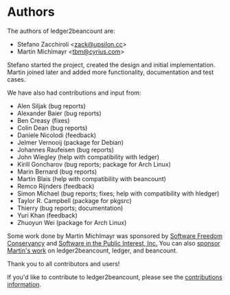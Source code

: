 # Authors

The authors of ledger2beancount are:

* Stefano Zacchiroli <<zack@upsilon.cc>>
* Martin Michlmayr <<tbm@cyrius.com>>

Stefano started the project, created the design and initial implementation.  Martin joined later and added more functionality, documentation and test cases.

We have also had contributions and input from:

* Alen Siljak (bug reports)
* Alexander Baier (bug reports)
* Ben Creasy (fixes)
* Colin Dean (bug reports)
* Daniele Nicolodi (feedback)
* Jelmer Vernooĳ (package for Debian)
* Johannes Raufeisen (bug reports)
* John Wiegley (help with compatibility with ledger)
* Kirill Goncharov (bug reports; package for Arch Linux)
* Marin Bernard (bug reports)
* Martin Blais (help with compatibility with beancount)
* Remco Rĳnders (feedback)
* Simon Michael (bug reports; fixes; help with compatibility with hledger)
* Taylor R. Campbell (package for pkgsrc)
* Thierry (bug reports; documentation)
* Yuri Khan (feedback)
* Zhuoyun Wei (package for Arch Linux)

Some work done by Martin Michlmayr was sponsored by [Software Freedom Conservancy](https://sfconservancy.org/) and [Software in the Public Interest, Inc.](https://spi-inc.org/)  You can also [sponsor Martin's work](https://github.com/sponsors/tbm) on ledger2beancount, ledger, and beancount.

Thank you to all contributors and users!

If you'd like to contribute to ledger2beancount, please see the [contributions information](contributing.md).


